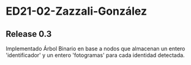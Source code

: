 # ED21-02-Zazzali-González
## Release 0.3

Implementado Árbol Binario en base a nodos que almacenan un entero 'identificador' y un entero 'fotogramas' para cada identidad detectada. 
